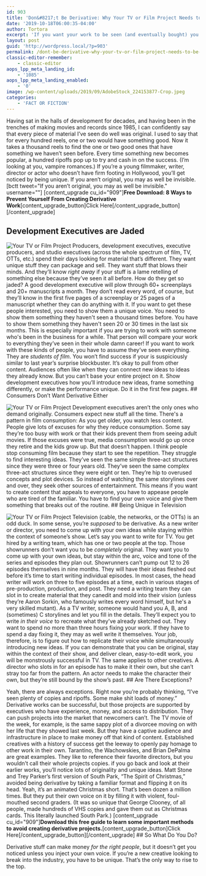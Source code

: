 ```yaml
---
id: 903
title: 'Don&#8217;t Be Derivative: Why Your TV or Film Project Needs to Be Unique'
date: '2019-10-18T06:00:35-04:00'
author: Tortora
excerpt: 'If you want your work to be seen (and eventually bought) you have to come with an original idea.  Derivative work, from young creatives, winds up in the scrap heap of bad ideas and the irrelevant.'
layout: post
guid: 'http://wordpress.local/?p=903'
permalink: /dont-be-derivative-why-your-tv-or-film-project-needs-to-be-unique/
classic-editor-remember:
    - classic-editor
aops_lpp_meta_landing_id:
    - '1085'
aops_lpp_meta_landing_enabled:
    - '0'
image: /wp-content/uploads/2019/09/AdobeStock_224153877-Crop.jpeg
categories:
    - 'FACT OR FICTION'
---
```


Having sat in the halls of development for decades, and having been in the trenches of making movies and records since 1985, I can confidently say that every piece of material I’ve seen do well was original. I used to say that for every hundred reels, one or two would have something good. Now it takes a thousand reels to find the one or two good ones that have something we haven’t seen before. Every time something new becomes popular, a hundred ripoffs pop up to try and cash in on the success. (I’m looking at you, vampire romances.) If you’re a young filmmaker, writer, director or actor who doesn’t have firm footing in Hollywood, you’ll get noticed by being unique. If you aren’t original, you may as well be invisible. \[bctt tweet="If you aren’t original, you may as well be invisible." username=""\] \[content\_upgrade cu\_id="909"\]**Free Download: 8 Ways to Prevent Yourself From Creating Derivative Work**\[content\_upgrade\_button\]Click Here\[/content\_upgrade\_button\]\[/content\_upgrade\]

## Development Executives are Jaded

 ![Your TV or Film Project](http://wordpress.local/wp-content/uploads/2023/05/AdobeStock_171406775-sm-1.jpg) Producers, development executives, executive producers, and studio executives (across the whole spectrum of film, TV, OTTs, etc.) spend their days looking for material that’s different. They want unique stuff they can package and sell. They want stuff that blows their minds. And they’ll know *right away* if your stuff is a lame retelling of something else because they’ve seen it all before. How do they get so jaded? A good development executive will plow through 60+ screenplays and 20+ manuscripts a month. They don’t read every word, of course, but they’ll know in the first five pages of a screenplay or 25 pages of a manuscript whether they can do anything with it. If you want to get these people interested, you need to show them a unique voice. You need to show them something they haven't seen a thousand times before. You have to show them something they haven't seen 20 or 30 times in the last six months. This is especially important if you are trying to work with someone who's been in the business for a while. That person will compare your work to everything they’ve seen in their whole damn career! If you want to work with these kinds of people, you have to assume they’ve seen everything. They are *students of film*. You won’t find success if your is suspiciously similar to last year’s surprise blockbuster. It’s okay to pull from other content. Audiences often like when they can connect new ideas to ideas they already know. But you can’t base your entire project on it. Show development executives how you’ll introduce new ideas, frame something differently, or make the performance unique. Do it in the first few pages. ## Consumers Don’t Want Derivative Either

 ![Your TV or Film Project](http://wordpress.local/wp-content/uploads/2023/05/AdobeStock_186045789-sm.jpg) Development executives aren’t the only ones who demand originally. Consumers expect new stuff all the time. There's a pattern in film consumption: As you get older, you watch less content. People give lots of excuses for why they reduce consumption. Some say they’re too busy with work or that their kids prevent them from seeing adult movies. If those excuses were true, media consumption would go up once they retire and the kids grow up. But that doesn’t happen. I think people stop consuming film because they start to see the repetition. They struggle to find interesting ideas. They’ve seen the same simple three-act structures since they were three or four years old. They’ve seen the same complex three-act structures since they were eight or ten. They’re hip to overused concepts and plot devices. So instead of watching the same storylines over and over, they seek other sources of entertainment. This means if you want to create content that appeals to everyone, you have to appease people who are tired of the familiar. You have to find your own voice and give them something that breaks out of the routine. ## Being Unique in Television

 ![Your TV or Film Project](http://wordpress.local/wp-content/uploads/2023/05/AdobeStock_334130041_Editorial_Use_Only-sm.jpg) Television (cable, the networks, or the OTTs) is an odd duck. In some sense, you’re *supposed* to be derivative. As a new writer or director, you need to come up with your own ideas while staying within the context of someone’s show. Let’s say you want to write for TV. You get hired by a writing team, which has one or two people at the top. Those showrunners don’t want you to be *completely* original. They want you to come up with your own ideas, but stay within the arc, voice and tone of the series and episodes they plan out. Showrunners can’t pump out 12 to 26 episodes themselves in nine months. They will have their ideas fleshed out before it’s time to start writing individual episodes. In most cases, the head writer will work on three to five episodes at a time, each in various stages of pre-production, production, and post. They need a writing team they can slot in to create material that they canedit and mold into their vision (unless they’re Aaron Sorkin, who famously writes every word himself, but he's a very skilled mutant). As a TV writer, someone would hand you A, B, and (sometimes) C storylines and let you fill in the details. They’ll expect you to write *in their voice* to recreate what they’ve already sketched out. They want to spend no more than three hours fixing your work. If they have to spend a day fixing it, they may as well write it themselves. Your job, therefore, is to figure out how to replicate their voice while simultaneously introducing new ideas. If you can demonstrate that you can be original, stay within the context of their show, and deliver clean, easy-to-edit work, you will be monstrously successful in TV. The same applies to other creatives. A director who slots in for an episode has to make it their own, but she can’t stray too far from the pattern. An actor needs to make the character their own, but they’re still bound by the show’s past. ## Are There Exceptions?

 Yeah, there are always exceptions. Right now you’re probably thinking, “I’ve seen plenty of copies and ripoffs. Some make shit loads of money.” Derivative works can be successful, but those projects are supported by executives who have experience, money, and access to distribution. They can push projects into the market that newcomers can’t. The TV movie of the week, for example, is the same sappy plot of a divorcee moving on with her life that they showed last week. But they have a captive audience and infrastructure in place to make money off that kind of content. Established creatives with a history of success get the leeway to openly pay homage to other work in their own. Tarantino, the Wachowskies, and Brian DePalma are great examples. They like to reference their favorite directors, but you wouldn’t call their whole projects copies. if you go back and look at their earlier works, you’ll notice lots of originality and unique ideas. Matt Stone and Trey Parker’s first version of South Park, “The Spirit of Christmas,” avoided being derivative by taking a familiar format and flipping it on its head. Yeah, it’s an animated Christmas short. That’s been dozen a million times. But they put their own voice on it by filling it with violent, foul-mouthed second graders. (It was so unique that George Clooney, of all people, made hundreds of VHS copies and gave them out as Christmas cards. This literally launched South Park.) \[content\_upgrade cu\_id="909"\]**Download this free guide to learn some important methods to avoid creating derivative projects.**\[content\_upgrade\_button\]Click Here\[/content\_upgrade\_button\]\[/content\_upgrade\] ## So What Do You Do?

 Derivative stuff can make money *for the right people*, but it doesn’t get you noticed unless you inject your own voice. If you’re a new creative looking to break into the industry, you have to be unique. That’s the only way to rise to the top.